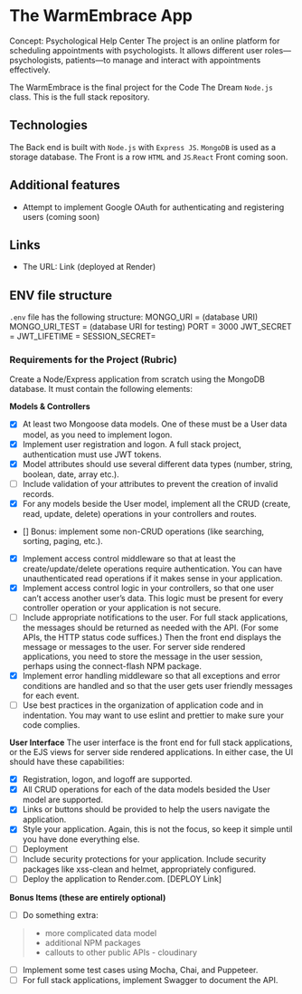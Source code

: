# The WarmEmbrace App

Concept: Psychological Help Center
The project is an online platform for scheduling appointments with psychologists. It allows different user roles—psychologists, patients—to manage and interact with appointments effectively.


The WarmEmbrace is the final project for the Code The Dream `Node.js` class.
This is the full stack repository. 

## Technologies

The Back end is built with `Node.js` with `Express JS`.
`MongoDB` is used as a storage database.
The Front is a row `HTML` and `JS`.`React` Front coming soon.

## Additional features

- Attempt to implement Google OAuth for authenticating and registering users (coming soon)

## Links

- The URL: Link (deployed at Render)

## ENV file structure

`.env` file has the following structure:
MONGO_URI = (database URI)
MONGO_URI_TEST = (database URI for testing)
PORT = 3000
JWT_SECRET =
JWT_LIFETIME =
SESSION_SECRET=


### **Requirements for the Project (Rubric)**
Create a Node/Express application from scratch using the MongoDB database. It must contain the following elements:
 
**Models & Controllers**
- [x] At least two Mongoose data models. One of these must be a User data model, as you need to implement logon.
- [x] Implement user registration and logon. A full stack project, authentication must use JWT tokens.
- [x] Model attributes should use several different data types (number, string, boolean, date, array etc.).
- [ ] Include validation of your attributes to prevent the creation of invalid records.
- [x] For any models beside the User model, implement all the CRUD (create, read, update, delete) operations in your controllers and routes.
- [] Bonus: implement some non-CRUD operations (like searching, sorting, paging, etc.).
- [x] Implement access control middleware so that at least the create/update/delete operations require authentication. You can have unauthenticated read operations if it makes sense in your application.
- [x] Implement access control logic in your controllers, so that one user can’t access another user’s data. This logic must be present for every controller operation or your application is not secure.
- [ ] Include appropriate notifications to the user. For full stack applications, the messages should be returned as needed with the API. (For some APIs, the HTTP status code suffices.) Then the front end displays the message or messages to the user. For server side rendered applications, you need to store the message in the user session, perhaps using the connect-flash NPM package.
- [x] Implement error handling middleware so that all exceptions and error conditions are handled and so that the user gets user friendly messages for each event.
- [ ] Use best practices in the organization of application code and in indentation. You may want to use eslint and prettier to make sure your code complies.

**User Interface**
The user interface is the front end for full stack applications, or the EJS views for server side rendered applications. In either case, the UI should have these capabilities:
- [x] Registration, logon, and logoff are supported.
- [x] All CRUD operations for each of the data models besided the User model are supported.
- [x] Links or buttons should be provided to help the users navigate the application.
- [x] Style your application. Again, this is not the focus, so keep it simple until you have done everything else.
- [ ] Deployment         
- [ ] Include security protections for your application. Include security packages like xss-clean and helmet, appropriately configured.
- [ ] Deploy the application to Render.com.  [DEPLOY Link]

**Bonus Items (these are entirely optional)**
- [ ] Do something extra: 

> - more complicated data model
> - additional NPM packages
> - callouts to other public APIs - cloudinary 

- [ ] Implement some test cases using Mocha, Chai, and Puppeteer.
- [ ] For full stack applications, implement Swagger to document the API.
